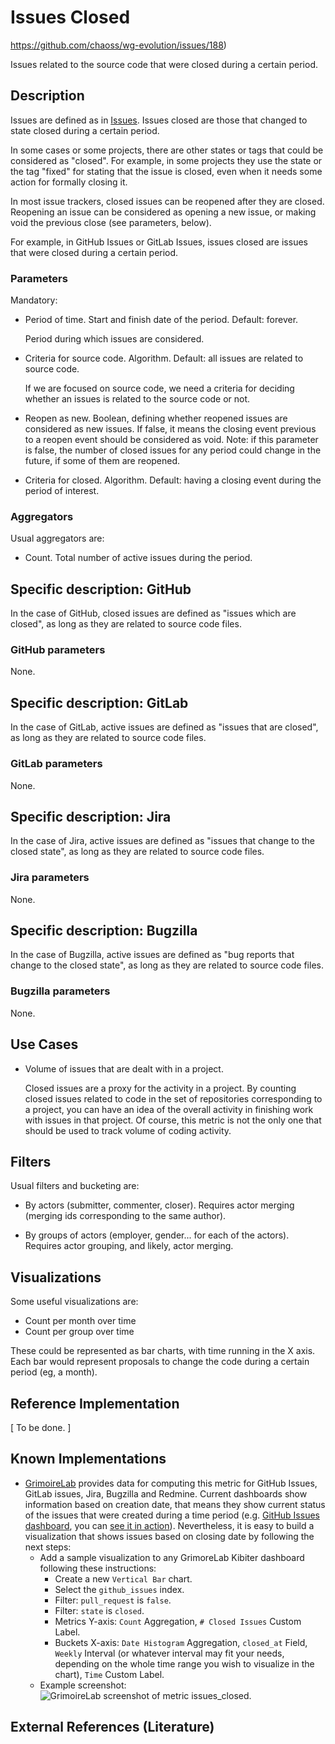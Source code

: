 # Issues Closed

https://github.com/chaoss/wg-evolution/issues/188)

Issues related to the source code that were closed
during a certain period.

## Description

Issues are defined as in [Issues](Issues.md).
Issues closed are those that changed to state closed
during a certain period.

In some cases or some projects, there are other states
or tags that could be considered as "closed".
For example, in some projects they use the state or
the tag "fixed" for stating that the issue is closed,
even when it needs some action for formally closing it.

In most issue trackers, closed issues can be reopened
after they are closed. Reopening an issue can be considered
as opening a new issue, or making void the previous close
(see parameters, below).

For example, in GitHub Issues or GitLab Issues, issues closed are
issues that were closed during a certain period.

### Parameters

Mandatory:

* Period of time. Start and finish date of the period. Default: forever.

    Period during which issues are considered.

* Criteria for source code. Algorithm. Default: all issues are related to
  source code.

    If we are focused on source code, we need a criteria for deciding
    whether an issues is related to the source code or not.

* Reopen as new. Boolean, defining whether reopened issues are considered
  as new issues. If false, it means the closing event previous to a
  reopen event should be considered as void. Note: if this parameter is
  false, the number of closed issues for any period could change in the
  future, if some of them are reopened.

* Criteria for closed. Algorithm. Default: having a closing event during
  the period of interest.

### Aggregators

Usual aggregators are:

* Count. Total number of active issues during the period.

## Specific description: GitHub

In the case of GitHub, closed issues are defined as "issues
which are closed",
as long as they are related to source code files.

### GitHub parameters

None.

## Specific description: GitLab

In the case of GitLab, active issues are defined as "issues
that are closed",
as long as they are related to source code files.

### GitLab parameters

None.

## Specific description: Jira

In the case of Jira, active issues are defined as "issues
that change to the closed state",
as long as they are related to source code files.

### Jira parameters

None.

## Specific description: Bugzilla

In the case of Bugzilla, active issues are defined as "bug reports
that change to the closed state",
as long as they are related to source code files.

### Bugzilla parameters

None.

## Use Cases

* Volume of issues that are dealt with in a project.

    Closed issues are a proxy for the activity in a project.
    By counting closed issues related to code in the set of repositories corresponding
    to a project, you can have an idea of the overall activity in
    finishing work with issues in that project.
    Of course, this metric is not the only one that should be
    used to track volume of coding activity.


## Filters

Usual filters and bucketing are:

* By actors (submitter, commenter, closer). Requires actor merging
(merging ids corresponding to the same author).

* By groups of actors (employer, gender... for each of the actors).
Requires actor grouping, and likely, actor merging.

## Visualizations

Some useful visualizations are:

* Count per month over time
* Count per group over time

These could be represented as bar charts, with time running in the X axis.
Each bar would represent proposals to change the code
during a certain period (eg, a month).

## Reference Implementation

[ To be done. ]

## Known Implementations

* [GrimoireLab](https://chaoss.github.io/grimoirelab) provides data for computing this metric for GitHub Issues, GitLab issues, Jira, Bugzilla and Redmine. Current dashboards show information based on creation date, that means they show current status of the issues that were created during a time period (e.g. [GitHub Issues dashboard](https://chaoss.github.io/grimoirelab-sigils/panels/github-issues/), you can [see it in action](https://chaoss.biterg.io/app/kibana#/dashboard/GitHub-Issues)). Nevertheless, it is easy to build a visualization that shows issues based on closing date by following the next steps:
  - Add a sample visualization to any GrimoreLab Kibiter dashboard following these instructions:
    * Create a new `Vertical Bar` chart.
    * Select the `github_issues` index.
    * Filter: `pull_request` is `false`.
    * Filter: `state` is `closed`.
    * Metrics Y-axis: `Count` Aggregation, `# Closed Issues` Custom Label.
    * Buckets X-axis: `Date Histogram` Aggregation, `closed_at` Field, `Weekly` Interval (or whatever interval may fit your needs, depending on the whole time range you wish to visualize in the chart), `Time` Custom Label.
  - Example screenshot: ![GrimoireLab screenshot of metric issues_closed](https://github.com/chaoss/wg-evolution/blob/master/metrics/images/issues_closed_GrimoireLab.png).

## External References (Literature)
